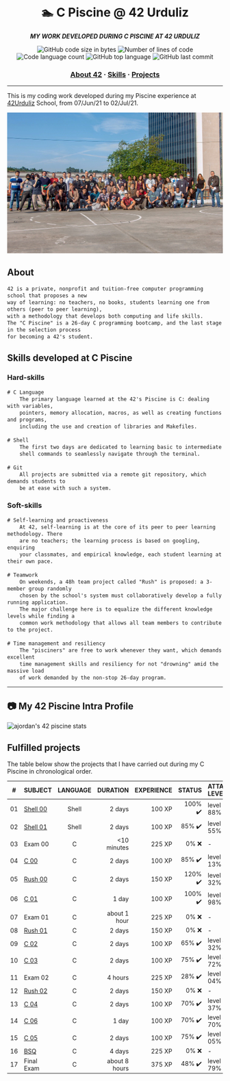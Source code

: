 <h1 align="center">
	🏊 C Piscine @ 42 Urduliz
</h1>

<p align="center">
	<b><i>MY WORK DEVELOPED DURING C PISCINE AT 42 URDULIZ</i></b><br>
</p>

<p align="center">
	<img alt="GitHub code size in bytes" src="https://img.shields.io/github/languages/code-size/surfi89/42piscine?color=lightblue" />
	<img alt="Number of lines of code" src="https://img.shields.io/tokei/lines/github/surfi89/42piscine?color=critical" />
	<img alt="Code language count" src="https://img.shields.io/github/languages/count/surfi89/42piscine?color=yellow" />
	<img alt="GitHub top language" src="https://img.shields.io/github/languages/top/surfi89/42piscine?color=blue" />
	<img alt="GitHub last commit" src="https://img.shields.io/github/last-commit/surfi89/42piscine?color=green" />
</p>

<h3 align="center">
	<a href="#%EF%B8%8F-about">About 42</a>
	<span> · </span>
	<a href="#%EF%B8%8F-skills-developed-at-c-piscine">Skills</a>
	<span> · </span>
	<a href="#fulfilled-projects">Projects</a>
</h3>

---

This is my coding work developed during my Piscine experience at [42Urduliz](https://www.42urduliz.com/) School, from 07/Jun/21 to 02/Jul/21.

[![Photo of 42Urduliz candidates](42Urduliz_June2021piscine.jpg)](https://www.42urduliz.com/)

## About

	42 is a private, nonprofit and tuition-free computer programming school that proposes a new
	way of learning: no teachers, no books, students learning one from others (peer to peer learning),
	with a methodology that develops both computing and life skills.
	The "C Piscine" is a 26-day C programming bootcamp, and the last stage in the selection process
	for becoming a 42's student.

## Skills developed at C Piscine

### Hard-skills
	# C Language
		The primary language learned at the 42's Piscine is C: dealing with variables,
		pointers, memory allocation, macros, as well as creating functions and programs,
		including the use and creation of libraries and Makefiles.

	# Shell
		The first two days are dedicated to learning basic to intermediate
		shell commands to seamlessly navigate through the terminal.

	# Git
		All projects are submitted via a remote git repository, which demands students to
		be at ease with such a system.

### Soft-skills
	# Self-learning and proactiveness
		At 42, self-learning is at the core of its peer to peer learning methodology. There
		are no teachers; the learning process is based on googling, enquiring
		your classmates, and empirical knowledge, each student learning at their own pace.

	# Teamwork
		On weekends, a 48h team project called "Rush" is proposed: a 3-member group randomly
		chosen by the school's system must collaboratively develop a fully running application.
		The major challenge here is to equalize the different knowledge levels while finding a
		common work methodology that allows all team members to contribute to the project.

	# Time management and resiliency
		The "pisciners" are free to work whenever they want, which demands excellent
    	time management skills and resiliency for not "drowning" amid the massive load
    	of work demanded by the non-stop 26-day program.
	
------

## :camera: My 42 Piscine Intra Profile

![ajordan's 42 piscine stats](https://badge42.herokuapp.com/api/stats/ajordan-?cursus=C%20Piscine)


## Fulfilled projects

The table below show the projects that I have carried out during my C Piscine in chronological order.

|#	|SUBJECT			|LANGUAGE	|DURATION		|EXPERIENCE	|STATUS				|ATTAINED LEVEL	|
|:-:    |:--				|:-:		|--:			|--:		|--:				|:--		|
|01	|[Shell 00](./shell00)		|Shell		|2 days			|100 XP		|100% :heavy_check_mark:	|level 0 - 88%	|
|02	|[Shell 01](./shell01)		|Shell		|2 days			|100 XP		|85% :heavy_check_mark:		|level 1 - 55%	|
|03	|Exam 00			|C		|<10 minutes		|225 XP		|0% :x:				|-             	|
|04	|[C 00](./c00)			|C		|2 days			|100 XP		|85% :heavy_check_mark:		|level 2 - 13%	|
|05	|[Rush 00](./rush00)		|C		|2 days			|150 XP		|120% :heavy_check_mark:	|level 3 - 32%	|
|06	|[C 01](./c01)			|C		|1 day			|100 XP		|100% :heavy_check_mark:	|level 3 - 98%	|
|07	|Exam 01			|C		|about 1 hour		|225 XP		|0% :x:				|-            	|
|08	|[Rush 01](./rush01)		|C		|2 days			|150 XP		|0% :x:				|-		|
|09	|[C 02](./c02)			|C		|2 days			|100 XP		|65% :heavy_check_mark:		|level 4 - 32%	|
|10	|[C 03](./c03)			|C		|2 days			|100 XP		|75% :heavy_check_mark:		|level 4 - 72%	|
|11	|Exam 02			|C		|4 hours		|225 XP		|28% :heavy_check_mark:		|level 5 - 04%	|
|12	|[Rush 02](./rush02)		|C		|2 days			|150 XP		|0% :x:				|-		|
|13	|[C 04](./c04)			|C		|2 days			|100 XP		|70% :heavy_check_mark:		|level 5 - 37%	|
|14	|[C 06](./c06)			|C		|1 day			|100 XP		|70% :heavy_check_mark:		|level 5 - 70%	|
|15	|[C 05](./c05)			|C		|2 days			|100 XP		|75% :heavy_check_mark:		|level 6 - 05%	|
|16	|[BSQ](./bsq)			|C		|4 days			|225 XP		|0% :x:				|-          	|
|17	|Final Exam			|C		|about 8 hours		|375 XP		|48% :heavy_check_mark:		|level 6 - 79%	|
